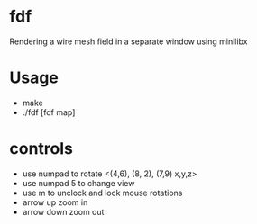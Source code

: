 # fdf
Rendering a wire mesh field in a separate window using minilibx

# Usage
  * make
  * ./fdf [fdf map]
  
# controls
  * use numpad to rotate <(4,6), (8, 2), (7,9) x,y,z>
  * use numpad 5 to change view
  * use m to unclock and lock mouse rotations
  * arrow up zoom in
  * arrow down zoom out
